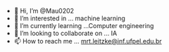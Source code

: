 - 👋 Hi, I’m @Mau0202
- 👀 I’m interested in ... machine learning
- 🌱 I’m currently learning ...Computer engineering
- 💞️ I’m looking to collaborate on ... IA 
- 📫 How to reach me ... mrt.leitzke@inf.ufpel.edu.br

<!---
Mau0202/Mau0202 is a ✨ special ✨ repository because its `README.md` (this file) appears on your GitHub profile.
You can click the Preview link to take a look at your changes.
--->
